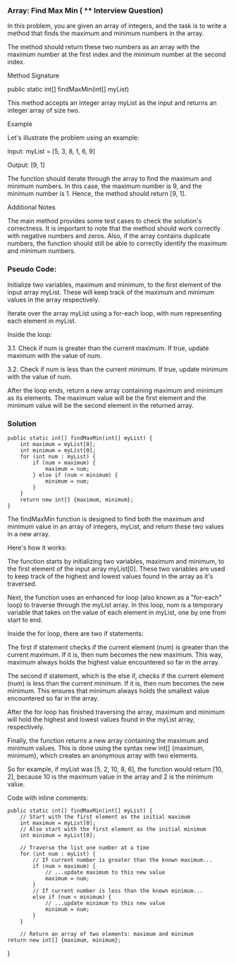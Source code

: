 ### Array: Find Max Min ( ** Interview Question)

In this problem, you are given an array of integers, and the task is to write a method that finds
the maximum and minimum numbers in the array.

The method should return these two numbers as an array with the maximum number at the first index
and the minimum number at the second index.

Method Signature

public static int[] findMaxMin(int[] myList)

This method accepts an integer array myList as the input and returns an integer array of size two.

Example

Let's illustrate the problem using an example:

Input: myList = [5, 3, 8, 1, 6, 9]

Output: [9, 1]

The function should iterate through the array to find the maximum and minimum numbers. In this case,
the maximum number is 9, and the minimum number is 1. Hence, the method should return [9, 1].

Additional Notes

The main method provides some test cases to check the solution's correctness. It is important to
note that the method should work correctly with negative numbers and zeros. Also, if the array
contains duplicate numbers, the function should still be able to correctly identify the maximum and
minimum numbers.

### Pseudo Code:

Initialize two variables, maximum and minimum, to the first element of the input array myList. These
will keep track of the maximum and minimum values in the array respectively.

Iterate over the array myList using a for-each loop, with num representing each element in myList.

Inside the loop:

3.1. Check if num is greater than the current maximum. If true, update maximum with the value of
num.

3.2. Check if num is less than the current minimum. If true, update minimum with the value of num.

After the loop ends, return a new array containing maximum and minimum as its elements. The maximum
value will be the first element and the minimum value will be the second element in the returned
array.

### Solution

    public static int[] findMaxMin(int[] myList) {
        int maximum = myList[0];
        int minimum = myList[0];
        for (int num : myList) {
            if (num > maximum) {
                maximum = num;
            } else if (num < minimum) {
                minimum = num;
            }
        }
        return new int[] {maximum, minimum};
    }

The findMaxMin function is designed to find both the maximum and minimum value in an array of
integers, myList, and return these two values in a new array.

Here's how it works:

The function starts by initializing two variables, maximum and minimum, to the first element of the
input array myList[0]. These two variables are used to keep track of the highest and lowest values
found in the array as it's traversed.

Next, the function uses an enhanced for loop (also known as a "for-each" loop) to traverse through
the myList array. In this loop, num is a temporary variable that takes on the value of each element
in myList, one by one from start to end.

Inside the for loop, there are two if statements:

The first if statement checks if the current element (num) is greater than the current maximum. If
it is, then num becomes the new maximum. This way, maximum always holds the highest value
encountered so far in the array.

The second if statement, which is the else if, checks if the current element (num) is less than the
current minimum. If it is, then num becomes the new minimum. This ensures that minimum always holds
the smallest value encountered so far in the array.

After the for loop has finished traversing the array, maximum and minimum will hold the highest and
lowest values found in the myList array, respectively.

Finally, the function returns a new array containing the maximum and minimum values. This is done
using the syntax new int[] {maximum, minimum}, which creates an anonymous array with two elements.

So for example, if myList was [5, 2, 10, 8, 6], the function would return [10, 2], because 10 is the
maximum value in the array and 2 is the minimum value.

Code with inline comments:

    public static int[] findMaxMin(int[] myList) {
        // Start with the first element as the initial maximum
        int maximum = myList[0];
        // Also start with the first element as the initial minimum
        int minimum = myList[0];
    
        // Traverse the list one number at a time
        for (int num : myList) {
            // If current number is greater than the known maximum...
            if (num > maximum) {
                // ...update maximum to this new value
                maximum = num;
            }
            // If current number is less than the known minimum...
            else if (num < minimum) {
                // ...update minimum to this new value
                minimum = num;
            }
        }
        
        // Return an array of two elements: maximum and minimum
    return new int[] {maximum, minimum};

}


